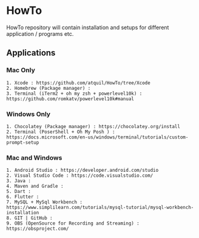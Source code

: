 # HowTo
HowTo repository will contain installation and setups for different application / programs etc. 


## Applications


### Mac Only

    1. Xcode : https://github.com/atquil/HowTo/tree/Xcode
    2. Homebrew (Package manager) :
    3. Terminal (iTerm2 + oh my zsh + powerlevel10k) : https://github.com/romkatv/powerlevel10k#manual 


### Windows Only
    1. Chocolatey (Package manager) : https://chocolatey.org/install 
    2. Terminal (PoserShell + Oh My Posh ) : https://docs.microsoft.com/en-us/windows/terminal/tutorials/custom-prompt-setup 




### Mac and Windows

    1. Android Studio : https://developer.android.com/studio 
    2. Visual Studio Code : https://code.visualstudio.com/ 
    3. Java : 
    4. Maven and Gradle :
    5. Dart : 
    6. Flutter : 
    7. MySQL + MySql Workbench : https://www.simplilearn.com/tutorials/mysql-tutorial/mysql-workbench-installation 
    8. GIT | GitHub :  
    9. OBS (OpenSource for Recording and Streaming) : https://obsproject.com/ 
